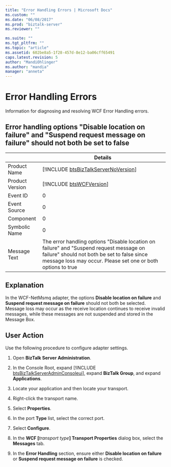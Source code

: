 ```yaml
---
title: "Error Handling Errors | Microsoft Docs"
ms.custom: ""
ms.date: "06/08/2017"
ms.prod: "biztalk-server"
ms.reviewer: ""

ms.suite: ""
ms.tgt_pltfrm: ""
ms.topic: "article"
ms.assetid: 602be8a5-1f28-457d-8e12-ba06cff65491
caps.latest.revision: 5
author: "MandiOhlinger"
ms.author: "mandia"
manager: "anneta"
---
```

# Error Handling Errors
Information for diagnosing and resolving WCF Error Handling errors.  

## Error handling options "Disable location on failure" and "Suspend request message on failure" should not both be set to false    

|                 |                                                                                                Details                                                                                                 |
|-----------------|--------------------------------------------------------------------------------------------------------------------------------------------------------------------------------------------------------|
|  Product Name   |                                                          [!INCLUDE [btsBizTalkServerNoVersion](../includes/btsbiztalkservernoversion-md.md)]                                                           |
| Product Version |                                                                      [!INCLUDE [btsWCFVersion](../includes/btswcfversion-md.md)]                                                                       |
|    Event ID     |                                                                                                   0                                                                                                    |
|  Event Source   |                                                                                                   0                                                                                                    |
|    Component    |                                                                                                   0                                                                                                    |
|  Symbolic Name  |                                                                                                   0                                                                                                    |
|  Message Text   | The error handling options "Disable location on failure" and "Suspend request message on failure" should not both be set to false since message loss may occur. Please set one or both options to true |

## Explanation  
 In the WCF-NetMsmq adapter, the options **Disable location on failure** and **Suspend request message on failure** should not both be selected. Message loss may occur as the receive location continues to receive invalid messages, while these messages are not suspended and stored in the Message Box.  

## User Action  
 Use the following procedure to configure adapter settings.    

1. Open **BizTalk Server Administration**.  

2. In the Console Root, expand [!INCLUDE [btsBizTalkServerAdminConsoleui](../includes/btsbiztalkserveradminconsoleui-md.md)], expand <strong>BizTalk Group</strong>, and expand <strong>Applications</strong>.  

3. Locate your application and then locate your transport.  

4. Right-click the transport name.  

5. Select **Properties**.  

6. In the port **Type** list, select the correct port.  

7. Select **Configure**.  

8. In the <strong>WCF [</strong><em>transport type</em><strong>] Transport Properties</strong> dialog box, select the <strong>Messages</strong> tab.  

9. In the **Error Handling** section, ensure either **Disable location on failure** or **Suspend request message on failure** is checked.
